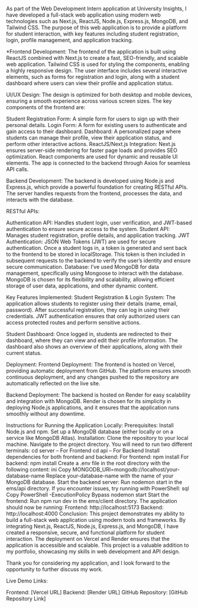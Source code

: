 As part of the Web Development Intern application at University Insights, I have developed a full-stack web application using modern web technologies such as Next.js, ReactJS, Node.js, Express.js, MongoDB, and Tailwind CSS. The purpose of this web application is to provide a platform for student interaction, with key features including student registration, login, profile management, and application tracking.

*Frontend Development:
The frontend of the application is built using ReactJS combined with Next.js to create a fast, SEO-friendly, and scalable web application. Tailwind CSS is used for styling the components, enabling a highly responsive design. The user interface includes several interactive elements, such as forms for registration and login, along with a student dashboard where users can view their profile and application status.

UI/UX Design: The design is optimized for both desktop and mobile devices, ensuring a smooth experience across various screen sizes. The key components of the frontend are:

Student Registration Form: A simple form for users to sign up with their personal details.
Login Form: A form for existing users to authenticate and gain access to their dashboard.
Dashboard: A personalized page where students can manage their profile, view their application status, and perform other interactive actions.
ReactJS/Next.js Integration: Next.js ensures server-side rendering for faster page loads and provides SEO optimization. React components are used for dynamic and reusable UI elements. The app is connected to the backend through Axios for seamless API calls.

Backend Development:
The backend is developed using Node.js and Express.js, which provide a powerful foundation for creating RESTful APIs. The server handles requests from the frontend, processes the data, and interacts with the database.

RESTful APIs:

Authentication API: Handles student login, user verification, and JWT-based authentication to ensure secure access to the system.
Student API: Manages student registration, profile details, and application tracking.
JWT Authentication: JSON Web Tokens (JWT) are used for secure authentication. Once a student logs in, a token is generated and sent back to the frontend to be stored in localStorage. This token is then included in subsequent requests to the backend to verify the user’s identity and ensure secure communication.
Database: I’ve used MongoDB for data management, specifically using Mongoose to interact with the database. MongoDB is chosen for its flexibility and scalability, allowing efficient storage of user data, applications, and other dynamic content.

Key Features Implemented:
Student Registration & Login System: The application allows students to register using their details (name, email, password). After successful registration, they can log in using their credentials. JWT authentication ensures that only authorized users can access protected routes and perform sensitive actions.

Student Dashboard: Once logged in, students are redirected to their dashboard, where they can view and edit their profile information. The dashboard also shows an overview of their applications, along with their current status.

Deployment:
Frontend Deployment: The frontend is hosted on Vercel, providing automatic deployment from GitHub. The platform ensures smooth continuous deployment, and any changes pushed to the repository are automatically reflected on the live site.

Backend Deployment: The backend is hosted on Render for easy scalability and integration with MongoDB. Render is chosen for its simplicity in deploying Node.js applications, and it ensures that the application runs smoothly without any downtime.

Instructions for Running the Application Locally:
Prerequisites:
Install Node.js and npm.
Set up a MongoDB database (either locally or on a service like MongoDB Atlas).
Installation:
Clone the repository to your local machine.
Navigate to the project directory. You will need to run two different terminals:
cd server – For Frontend
cd api – For Backend
Install dependencies for both frontend and backend:
For frontend: npm install
For backend: npm install
Create a .env file in the root directory with the following content:
ini
Copy
MONGODB_URI=mongodb://localhost/your-database-name
Replace your-database-name with the name of your MongoDB database.
Start the backend server:
Run nodemon start in the ems/api directory.
If you encounter issues, try running with PowerShell:
sql
Copy
PowerShell -ExecutionPolicy Bypass nodemon start
Start the frontend:
Run npm run dev in the ems/client directory.
The application should now be running:
Frontend: http://localhost:5173
Backend: http://localhost:4000
Conclusion:
This project demonstrates my ability to build a full-stack web application using modern tools and frameworks. By integrating Next.js, ReactJS, Node.js, Express.js, and MongoDB, I have created a responsive, secure, and functional platform for student interaction. The deployment on Vercel and Render ensures that the application is accessible and scalable. This project is a valuable addition to my portfolio, showcasing my skills in web development and API design.

Thank you for considering my application, and I look forward to the opportunity to further discuss my work.

Live Demo Links:

Frontend: [Vercel URL]
Backend: [Render URL]
GitHub Repository:
[GitHub Repository Link]